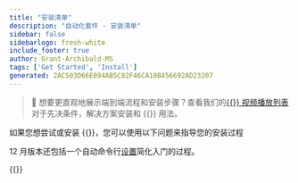 ```yaml
---
title: "安装清单"
description: "自动化套件 - 安装清单"
sidebar: false
sidebarlogo: fresh-white
include_footer: true
author: Grant-Archibald-MS
tags: ['Get Started', 'Install']
generated: 2AC503D66E094AB5C82F46CA10B456692AD23207
---
```


> 🎥 想要更直观地展示端到端流程和安装步骤？查看我们的<a href='https://www.youtube.com/playlist?list=PLi9EhCY4z99VlRg4j7D1Or6XfXbUcEWZy' target='_blank'>{{<product-name>}} 视频播放列表</a>对于先决条件，解决方案安装和 {{<product-name>}} 用法。

如果您想尝试或安装 {{<product-name>}}，您可以使用以下问题来指导您的安装过程

12 月版本还包括一个自动命令行[设置](/zh-hans/getting-started/setup)简化入门的过程。

{{<questions name="/content/zh-hans/get-started/install-checklist.json" completed="感谢您完成安装清单" showNavigationButtons="false" locale="zh-hans">}}
